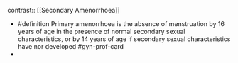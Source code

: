 contrast:: [[Secondary Amenorrhoea]]

- #definition Primary amenorrhoea is the absence of menstruation by 16 years of age in the presence of normal secondary sexual characteristics, or by 14 years of age if secondary sexual characteristics have nor developed #gyn-prof-card
-